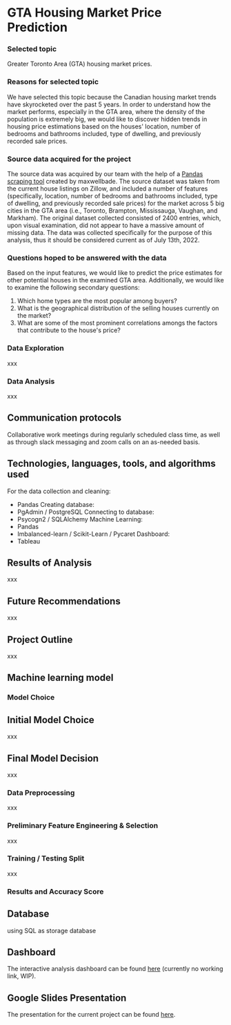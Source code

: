 # GTA Housing Market Price Prediction

### Selected topic
Greater Toronto Area (GTA) housing market prices.

### Reasons for selected topic
We have selected this topic because the Canadian housing market trends have skyrocketed over the past 5 years. In order to understand how the market performs, especially in the GTA area, where the density of the population is extremely big, we would like to discover hidden trends in housing price estimations based on the houses' location, number of bedrooms and bathrooms included, type of dwelling, and previously recorded sale prices.

### Source data acquired for the project
The source data was acquired by our team with the help of a [Pandas scraping tool](https://github.com/maxwellbade/zillow_scrape_python) created by maxwellbade. The source dataset was taken from the current house listings on Zillow, and included a number of features (specifically, location, number of bedrooms and bathrooms included, type of dwelling, and previously recorded sale prices) for the market across 5 big cities in the GTA area (i.e., Toronto, Brampton, Mississauga, Vaughan, and Markham). The original dataset collected consisted of 2400 entries, which, upon visual examination, did not appear to have a massive amount of missing data. The data was collected specifically for the purpose of this analysis, thus it should be considered current as of July 13th, 2022.

### Questions hoped to be answered with the data
Based on the input features, we would like to predict the price estimates for other potential houses in the examined GTA area.
Additionally, we would like to examine the following secondary questions:
1. Which home types are the most popular among buyers?
2. What is the geographical distribution of the selling houses currently on the market?
3. What are some of the most prominent correlations amongs the factors that contribute to the house's price?

### Data Exploration
xxx

### Data Analysis
xxx

## Communication protocols
Collaborative work meetings during regularly scheduled class time, as well as through slack messaging and zoom calls on an as-needed basis.

## Technologies, languages, tools, and algorithms used
For the data collection and cleaning:
  * Pandas
Creating database:
  * PgAdmin / PostgreSQL
Connecting to database:
  * Psycogn2 / SQLAlchemy
Machine Learning:
  * Pandas
  * Imbalanced-learn / Scikit-Learn / Pycaret
Dashboard:
  * Tableau
  
## Results of Analysis
xxx

## Future Recommendations
xxx

## Project Outline
xxx

## Machine learning model

### Model Choice

## Initial Model Choice
xxx

## Final Model Decision
xxx

### Data Preprocessing
xxx

### Preliminary Feature Engineering & Selection
xxx

### Training / Testing Split
xxx

### Results and Accuracy Score

## Database
using SQL as storage database

## Dashboard
The interactive analysis dashboard can be found [here]() (currently no working link, WIP).

## Google Slides Presentation
The presentation for the current project can be found [here](https://docs.google.com/presentation/d/1mjovAs0qO8CtyvKc6Q1dIVrJHnOzxK-rPxAUkTT5raQ/edit#slide=id.p).
